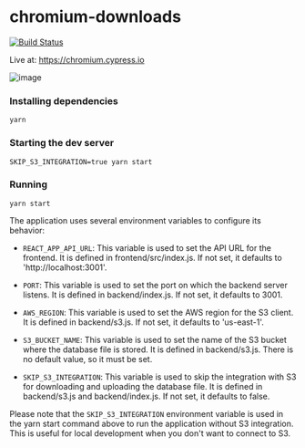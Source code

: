 chromium-downloads
==========

[![Build Status](https://travis-ci.org/flotwig/chromium-downloads.svg?branch=master)](https://travis-ci.org/flotwig/chromium-downloads)

Live at: https://chromium.cypress.io

![image](https://user-images.githubusercontent.com/1151760/52878049-c29d0000-3129-11e9-8c71-e9497fc7a253.png)

### Installing dependencies

```
yarn
```

### Starting the dev server

```
SKIP_S3_INTEGRATION=true yarn start
```

### Running

```shell
yarn start
```

The application uses several environment variables to configure its behavior:

- `REACT_APP_API_URL`: This variable is used to set the API URL for the frontend. It is defined in frontend/src/index.js. If not set, it defaults to 'http://localhost:3001'.

- `PORT`: This variable is used to set the port on which the backend server listens. It is defined in backend/index.js. If not set, it defaults to 3001.

- `AWS_REGION`: This variable is used to set the AWS region for the S3 client. It is defined in backend/s3.js. If not set, it defaults to 'us-east-1'.

- `S3_BUCKET_NAME`: This variable is used to set the name of the S3 bucket where the database file is stored. It is defined in backend/s3.js. There is no default value, so it must be set.

- `SKIP_S3_INTEGRATION`: This variable is used to skip the integration with S3 for downloading and uploading the database file. It is defined in backend/s3.js and backend/index.js. If not set, it defaults to false.

Please note that the `SKIP_S3_INTEGRATION` environment variable is used in the yarn start command above to run the application without S3 integration. This is useful for local development when you don't want to connect to S3.
